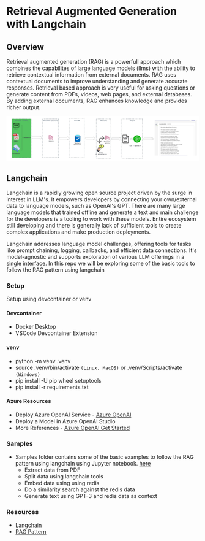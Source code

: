 # Retrieval Augmented Generation with Langchain

## Overview

Retrieval augmented generation (RAG) is a powerfull approach which combines the capabilites of large language models (llms) with the ability to retrieve contextual information from external documents. RAG uses contextual documents to improve understanding and generate accurate responses. Retrieval based approach is very useful for asking questions or generate content from PDFs, videos, web pages, and external databases. By adding external documents, RAG enhances knowledge and provides richer output.

![RAG Pattern](/docs/images/RAG_Pattern.jpg "RAG Pattern")

## Langchain

Langchain is a rapidly growing open source project driven by the surge in interest in LLM's. It empowers developers by connecting your own/external data to language models, such as OpenAI's GPT. There are many large language models that trained offline and generate a text and main challenge for the developers is a tooling to work with these models. Entire ecosystem still developing and there is generally lack of sufficient tools to create complex applications and make production deployments.

Langchain addresses language model challenges, offering tools for tasks like prompt chaining, logging, callbacks, and efficient data connections. It's model-agnostic and supports exploration of various LLM offerings in a single interface. In this repo we will be exploring some of the basic tools to follow the RAG pattern using langchain

### Setup

Setup using devcontainer or venv

#### Devcontainer

- Docker Desktop
- VSCode Devcontainer Extension

#### venv

- python -m venv .venv
- source .venv/bin/activate `(Linux, MacOS)` or .venv/Scripts/activate `(Windows)`
- pip install -U pip wheel setuptools
- pip install -r requirements.txt

#### Azure Resources
- Deploy Azure OpenAI Service - [Azure OpenAI](https://learn.microsoft.com/en-us/azure/ai-services/openai/how-to/create-resource?pivots=web-portal)
- Deploy a Model in Azure OpenAI Studio
- More References - [Azure OpenAI Get Started](https://learn.microsoft.com/en-us/azure/ai-services/openai/quickstart?tabs=command-line&pivots=programming-language-python)

### Samples

- Samples folder contains some of the basic examples to follow the RAG pattern using langchain using Jupyter notebook. [here](/samples/langchain-samples.ipynb)
  - Extract data from PDF
  - Split data using langchain tools
  - Embed data using using redis
  - Do a similarity search against the redis data
  - Generate text using GPT-3 and redis data as context

### Resources

- [Langchain](https://python.langchain.com/docs/get_started/introduction.html)
- [RAG Pattern](https://learn.microsoft.com/en-us/azure/machine-learning/how-to-use-retrieval-augmented-generation?view=azureml-api-2)
